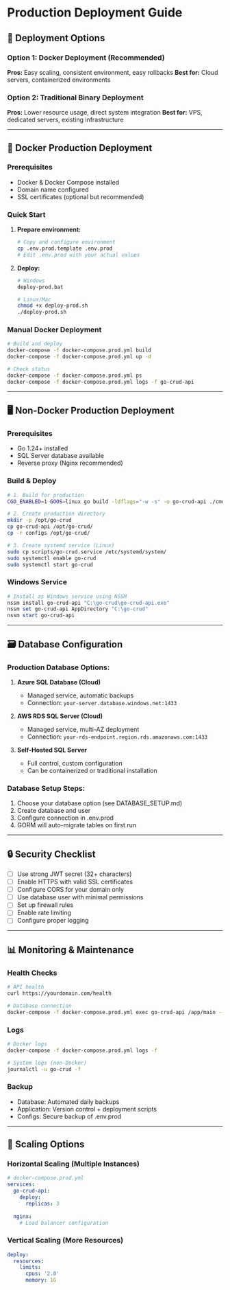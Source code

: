 # Production Deployment Guide

## 🚀 Deployment Options

### Option 1: Docker Deployment (Recommended)
**Pros:** Easy scaling, consistent environment, easy rollbacks
**Best for:** Cloud servers, containerized environments

### Option 2: Traditional Binary Deployment
**Pros:** Lower resource usage, direct system integration
**Best for:** VPS, dedicated servers, existing infrastructure

---

## 🐳 Docker Production Deployment

### Prerequisites
- Docker & Docker Compose installed
- Domain name configured
- SSL certificates (optional but recommended)

### Quick Start
1. **Prepare environment:**
   ```bash
   # Copy and configure environment
   cp .env.prod.template .env.prod
   # Edit .env.prod with your actual values
   ```

2. **Deploy:**
   ```bash
   # Windows
   deploy-prod.bat
   
   # Linux/Mac
   chmod +x deploy-prod.sh
   ./deploy-prod.sh
   ```

### Manual Docker Deployment
```bash
# Build and deploy
docker-compose -f docker-compose.prod.yml build
docker-compose -f docker-compose.prod.yml up -d

# Check status
docker-compose -f docker-compose.prod.yml ps
docker-compose -f docker-compose.prod.yml logs -f go-crud-api
```

---

## 🖥️ Non-Docker Production Deployment

### Prerequisites
- Go 1.24+ installed
- SQL Server database available
- Reverse proxy (Nginx recommended)

### Build & Deploy
```bash
# 1. Build for production
CGO_ENABLED=1 GOOS=linux go build -ldflags="-w -s" -o go-crud-api ./cmd/api

# 2. Create production directory
mkdir -p /opt/go-crud
cp go-crud-api /opt/go-crud/
cp -r configs /opt/go-crud/

# 3. Create systemd service (Linux)
sudo cp scripts/go-crud.service /etc/systemd/system/
sudo systemctl enable go-crud
sudo systemctl start go-crud
```

### Windows Service
```powershell
# Install as Windows service using NSSM
nssm install go-crud-api "C:\go-crud\go-crud-api.exe"
nssm set go-crud-api AppDirectory "C:\go-crud"
nssm start go-crud-api
```

---

## 🗃️ Database Configuration

### Production Database Options:

1. **Azure SQL Database (Cloud)**
   - Managed service, automatic backups
   - Connection: `your-server.database.windows.net:1433`

2. **AWS RDS SQL Server (Cloud)**
   - Managed service, multi-AZ deployment
   - Connection: `your-rds-endpoint.region.rds.amazonaws.com:1433`

3. **Self-Hosted SQL Server**
   - Full control, custom configuration
   - Can be containerized or traditional installation

### Database Setup Steps:
1. Choose your database option (see DATABASE_SETUP.md)
2. Create database and user
3. Configure connection in .env.prod
4. GORM will auto-migrate tables on first run

---

## 🔒 Security Checklist

- [ ] Use strong JWT secret (32+ characters)
- [ ] Enable HTTPS with valid SSL certificates
- [ ] Configure CORS for your domain only
- [ ] Use database user with minimal permissions
- [ ] Set up firewall rules
- [ ] Enable rate limiting
- [ ] Configure proper logging

---

## 📊 Monitoring & Maintenance

### Health Checks
```bash
# API health
curl https://yourdomain.com/health

# Database connection
docker-compose -f docker-compose.prod.yml exec go-crud-api /app/main --health-check
```

### Logs
```bash
# Docker logs
docker-compose -f docker-compose.prod.yml logs -f

# System logs (non-Docker)
journalctl -u go-crud -f
```

### Backup
- Database: Automated daily backups
- Application: Version control + deployment scripts
- Configs: Secure backup of .env.prod

---

## 🚀 Scaling Options

### Horizontal Scaling (Multiple Instances)
```yaml
# docker-compose.prod.yml
services:
  go-crud-api:
    deploy:
      replicas: 3
  
  nginx:
    # Load balancer configuration
```

### Vertical Scaling (More Resources)
```yaml
deploy:
  resources:
    limits:
      cpus: '2.0'
      memory: 1G
```
